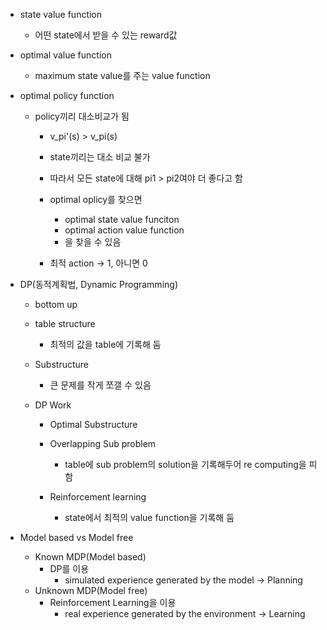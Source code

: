 - state value function
	- 어떤 state에서 받을 수 있는 reward값
- optimal value function
	- maximum state value를 주는 value function

- optimal policy function
	- policy끼리 대소비교가 됨
		- v_pi'(s) > v_pi(s)
		- state끼리는 대소 비교 불가
		- 따라서 모든 state에 대해 pi1 > pi2여야 더 좋다고 함
		
		- optimal oplicy를 찾으면
			- optimal state value funciton
			- optimal action value function
			- 을 찾을 수 있음
		
		- 최적 action -> 1, 아니면 0

- DP(동적계획법, Dynamic Programming)
	- bottom up
	- table structure
		- 최적의 값을 table에 기록해 둠
	- Substructure
		- 큰 문제를 작게 쪼갤 수 있음
	
	- DP Work
		- Optimal Substructure
		- Overlapping Sub problem
			- table에 sub problem의 solution을 기록해두어 re computing을 피함
		
		- Reinforcement learning
			- state에서 최적의 value function을 기록해 둠
	
- Model based vs Model free
	- Known MDP(Model based)
		- DP를 이용
			- simulated experience generated by the model -> Planning
	- Unknown MDP(Model free)
		- Reinforcement Learning을 이용
			- real experience generated by the environment -> Learning